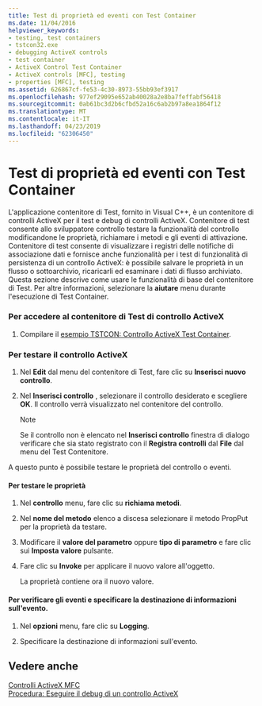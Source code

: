 ```yaml
---
title: Test di proprietà ed eventi con Test Container
ms.date: 11/04/2016
helpviewer_keywords:
- testing, test containers
- tstcon32.exe
- debugging ActiveX controls
- test container
- ActiveX Control Test Container
- ActiveX controls [MFC], testing
- properties [MFC], testing
ms.assetid: 626867cf-fe53-4c30-8973-55bb93ef3917
ms.openlocfilehash: 977ef29095e652ab40028a2e8ba7feffabf56418
ms.sourcegitcommit: 0ab61bc3d2b6cfbd52a16c6ab2b97a8ea1864f12
ms.translationtype: MT
ms.contentlocale: it-IT
ms.lasthandoff: 04/23/2019
ms.locfileid: "62306450"
---
```

# <a name="testing-properties-and-events-with-test-container"></a>Test di proprietà ed eventi con Test Container

L'applicazione contenitore di Test, fornito in Visual C++, è un contenitore di controlli ActiveX per il test e debug di controlli ActiveX. Contenitore di test consente allo sviluppatore controllo testare la funzionalità del controllo modificandone le proprietà, richiamare i metodi e gli eventi di attivazione. Contenitore di test consente di visualizzare i registri delle notifiche di associazione dati e fornisce anche funzionalità per i test di funzionalità di persistenza di un controllo ActiveX: è possibile salvare le proprietà in un flusso o sottoarchivio, ricaricarli ed esaminare i dati di flusso archiviato. Questa sezione descrive come usare le funzionalità di base del contenitore di Test. Per altre informazioni, selezionare la **aiutare** menu durante l'esecuzione di Test Container.

### <a name="to-access-the-activex-control-test-container"></a>Per accedere al contenitore di Test di controllo ActiveX

1. Compilare il [esempio TSTCON: Controllo ActiveX Test Container](../overview/visual-cpp-samples.md).

### <a name="to-test-your-activex-control"></a>Per testare il controllo ActiveX

1. Nel **Edit** dal menu del contenitore di Test, fare clic su **Inserisci nuovo controllo**.

1. Nel **Inserisci controllo** , selezionare il controllo desiderato e scegliere **OK**. Il controllo verrà visualizzato nel contenitore del controllo.

    > [!NOTE]
    >  Se il controllo non è elencato nel **Inserisci controllo** finestra di dialogo verificare che sia stato registrato con il **Registra controlli** dal **File** dal menu del Test Contenitore.

A questo punto è possibile testare le proprietà del controllo o eventi.

#### <a name="to-test-properties"></a>Per testare le proprietà

1. Nel **controllo** menu, fare clic su **richiama metodi**.

1. Nel **nome del metodo** elenco a discesa selezionare il metodo PropPut per la proprietà da testare.

1. Modificare il **valore del parametro** oppure **tipo di parametro** e fare clic sui **Imposta valore** pulsante.

1. Fare clic su **Invoke** per applicare il nuovo valore all'oggetto.

   La proprietà contiene ora il nuovo valore.

#### <a name="to-test-events-and-specify-the-destination-of-event-information"></a>Per verificare gli eventi e specificare la destinazione di informazioni sull'evento.

1. Nel **opzioni** menu, fare clic su **Logging**.

1. Specificare la destinazione di informazioni sull'evento.

## <a name="see-also"></a>Vedere anche

[Controlli ActiveX MFC](../mfc/mfc-activex-controls.md)<br/>
[Procedura: Eseguire il debug di un controllo ActiveX](/visualstudio/debugger/how-to-debug-an-activex-control)
